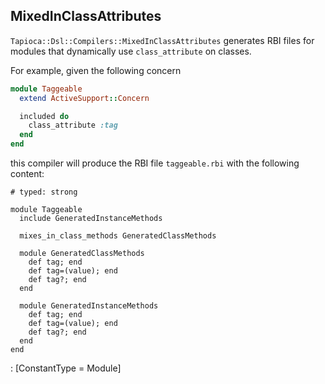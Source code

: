 ## MixedInClassAttributes

`Tapioca::Dsl::Compilers::MixedInClassAttributes` generates RBI files for modules that dynamically use
`class_attribute` on classes.

For example, given the following concern

~~~rb
module Taggeable
  extend ActiveSupport::Concern

  included do
    class_attribute :tag
  end
end
~~~

this compiler will produce the RBI file `taggeable.rbi` with the following content:

~~~rbi
# typed: strong

module Taggeable
  include GeneratedInstanceMethods

  mixes_in_class_methods GeneratedClassMethods

  module GeneratedClassMethods
    def tag; end
    def tag=(value); end
    def tag?; end
  end

  module GeneratedInstanceMethods
    def tag; end
    def tag=(value); end
    def tag?; end
  end
end
~~~
: [ConstantType = Module]
